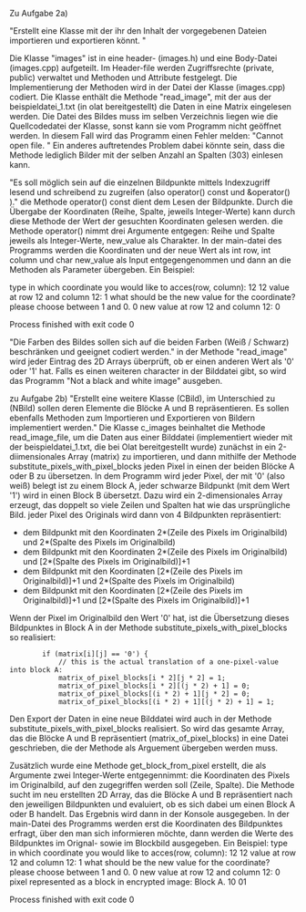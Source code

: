 Zu Aufgabe 2a)

"Erstellt eine Klasse mit der ihr den Inhalt der vorgegebenen Dateien importieren und exportieren könnt. "

Die Klasse "images" ist in eine header- (images.h) und eine Body-Datei (images.cpp) aufgeteilt. Im Header-file werden Zugriffsrechte (private, public) verwaltet und Methoden und Attribute festgelegt. Die Implementierung der Methoden wird  in der Datei der Klasse (images.cpp) codiert.
Die Klasse enthält die Methode "read_image", mit der aus der beispieldatei_1.txt (in olat bereitgestellt) die Daten in eine Matrix eingelesen werden.
Die Datei des Bildes muss im selben Verzeichnis liegen wie die Quellcodedatei der Klasse, sonst kann sie vom Programm nicht geöffnet werden. In diesem Fall wird das Programm einen Fehler melden: "Cannot open file. "
Ein anderes auftretendes Problem dabei könnte sein, dass die Methode lediglich Bilder mit der selben Anzahl an Spalten (303) einlesen kann.

"Es soll möglich sein auf die einzelnen Bildpunkte mittels Indexzugriff lesend
und schreibend zu zugreifen (also operator() const und &operator() )."
die Methode operator() const dient dem Lesen der Bildpunkte. Durch die Übergabe der Koordinaten (Reihe, Spalte, jeweils Integer-Werte) kann durch diese Methode der Wert der gesuchten Koordinaten gelesen werden. 
die Methode operator() nimmt drei Argumente entgegen: Reihe und Spalte jeweils als Integer-Werte, new_value als Charakter. 
In der main-datei des Programms werden die Koordinaten und der neue Wert als int row, int column und char new_value als Input entgegengenommen und dann an die Methoden als Parameter übergeben.
Ein Beispiel:

type in which coordinate you would like to acces(row, column): 
12
12
value at row 12 and column 12: 1
what should be the new value for the coordinate? 
please choose between 1 and 0. 
0
new value at row 12 and column 12: 0

Process finished with exit code 0



"Die Farben des Bildes sollen sich auf die beiden Farben (Weiß / Schwarz) beschränken und geeignet codiert
werden."
in der Methode "read_image" wird jeder Eintrag des 2D Arrays überprüft, ob er einen anderen Wert als '0' oder '1' hat. Falls es einen weiteren character in der Bilddatei gibt, so wird das Programm "Not a black and white image" ausgeben.


zu Aufgabe 2b)
"Erstellt eine weitere Klasse (CBild), im Unterschied zu (NBild) sollen deren Elemente die Blöcke A
und B repräsentieren. Es sollen ebenfalls Methoden zum Importieren und Exportieren von Bildern
implementiert werden." 
Die Klasse c_images beinhaltet die Methode read_image_file, um die Daten aus einer Bilddatei (implementiert wieder mit der beispieldatei_1.txt, die bei Olat bereitgestellt wurde) zunächst in ein 2-diimensionales Array (matrix) zu importieren, und dann mithilfe der Methode substitute_pixels_with_pixel_blocks jeden Pixel in einen der beiden Blöcke A oder B zu übersetzen. In dem Programm wird jeder Pixel, der mit '0' (also weiß) belegt ist zu einem Block A, jeder schwarze Bildpunkt (mit dem Wert '1') wird in einen Block B übersetzt.
Dazu wird ein 2-dimensionales Array erzeugt, das doppelt so viele Zeilen und Spalten hat wie das ursprüngliche Bild. jeder Pixel
des Originals wird dann von 4 Bildpunkten repräsentiert: 
- dem Bildpunkt mit den Koordinaten 2*(Zeile des Pixels im Originalbild) und 2*(Spalte des Pixels im Originalbild)
- dem Bildpunkt mit den Koordinaten 2*(Zeile des Pixels im Originalbild) und [2*(Spalte des Pixels im Originalbild)]+1
- dem Bildpunkt mit den Koordinaten [2*(Zeile des Pixels im Originalbild)]+1 und 2*(Spalte des Pixels im Originalbild)
- dem Bildpunkt mit den Koordinaten [2*(Zeile des Pixels im Originalbild)]+1 und [2*(Spalte des Pixels im Originalbild)]+1

Wenn der Pixel im Originalbild den Wert '0' hat, ist die Übersetzung dieses Bildpunktes in Block A in der Methode substitute_pixels_with_pixel_blocks so realisiert:

            if (matrix[i][j] == '0') {
                // this is the actual translation of a one-pixel-value into block A:
                matrix_of_pixel_blocks[i * 2][j * 2] = 1;
                matrix_of_pixel_blocks[i * 2][(j * 2) + 1] = 0;
                matrix_of_pixel_blocks[(i * 2) + 1][j * 2] = 0;
                matrix_of_pixel_blocks[(i * 2) + 1][(j * 2) + 1] = 1;


Den Export der Daten in eine neue Bilddatei wird auch in der Methode substitute_pixels_with_pixel_blocks realisiert. So wird das gesamte Array, das die Blöcke A und B repräsentiert (matrix_of_pixel_blocks) in eine Datei geschrieben, die der Methode als Arguement übergeben werden muss. 

Zusätzlich wurde eine Methode get_block_from_pixel erstellt, die als Argumente zwei Integer-Werte entgegennimmt: die Koordinaten des Pixels im Originalbild, auf den zugegriffen werden soll (Zeile, Spalte). Die Methode sucht im neu erstellten 2D Array, das die Blöcke A und B repräsentiert nach den jeweiligen Bildpunkten und evaluiert, ob es sich dabei um einen Block A oder B handelt.
Das Ergebnis wird dann in der Konsole ausgegeben.
In der main-Datei des Programms werden erst die Koordinaten des Bildpunktes erfragt, über den man sich informieren möchte, dann werden die Werte des Bildpunktes im Orignal- sowie im Blockbild ausgegeben.
Ein Beispiel:
type in which coordinate you would like to acces(row, column): 
12
12
value at row 12 and column 12: 1
what should be the new value for the coordinate? 
please choose between 1 and 0. 
0
new value at row 12 and column 12: 0
pixel represented as a block in encrypted image: Block A. 
10
01

Process finished with exit code 0


